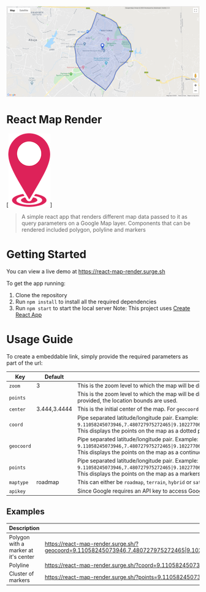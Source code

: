 <p align="center">
  <img src="public/demo/screenshot.png" alt="React Map Render Demo" />
</p>


# React Map Render 
[![React Map Render](https://github.com/mugambbo/react-map-render/blob/master/public/logo192.png)]
> A simple react app that renders different map data passed to it as query parameters on a Google Map layer. Components that can be rendered included polygon, polyline and markers

# Getting Started
You can view a live demo at https://react-map-render.surge.sh

To get the app running:
1. Clone the repository
2. Run `npm install` to install all the required dependencies
3. Run `npm start` to start the local server
Note: This project uses [Create React App](https://github.com/facebook/create-react-app)

# Usage Guide
To create a embeddable link, simply provide the required parameters as part of the url:

| **Key**    | **Default**  | **Description**                                                                                                                                                                                                                                                                                        |
|------------|--------------|--------------------------------------------------------------------------------------------------------------------------------------------------------------------------------------------------------------------------------------------------------------------------------------------------------|
| `zoom`     | 3            | This is the zoom level to which the map will be displayed. Ranges from 0 (min) to 22 (max). For `geocoord` and `coord` and multiple                                                                                                                                                                    |
| `points`   |              | This is the zoom level to which the map will be displayed. Ranges from 0 (min) to 22 (max). For  `geocoord` and `coord` and multiple `points`. If no zoom level is provided, the location bounds are used.                                                                                             |
| `center`   | 3.444,3.4444 | This is the initial center of the map. For `geocoord` and `coord` and multiple `points`, If no center is provided, the center of the location bounds are used.                                                                                                                                         |
| `coord`    |              | Pipe separated latitude/longitude pair. Example: `9.11058245073946,7.480727975272465\|9.10227706021901,7.477981393241215\|9.092106931589456,7.474204842948247\|9.088208305665116,7.471801583670903`. This displays the points on the map as a dotted polyline                                          |
| `geocoord` |              | Pipe separated latitude/longitude pair. Example: `9.11058245073946,7.480727975272465\|9.10227706021901,7.477981393241215\|9.092106931589456,7.474204842948247\|9.088208305665116,7.471801583670903`. This displays the points on the map as a continuous polygon filled with a transparent blue colour |
| `points`   |              | Pipe separated latitude/longitude pair. Example: `9.11058245073946,7.480727975272465\|9.10227706021901,7.477981393241215\|9.092106931589456,7.474204842948247\|9.088208305665116,7.471801583670903`. This displays the points on the map as a markers on every point                                   |
| `maptype`  | roadmap      | This can either be `roadmap`, `terrain`, `hybrid` or `satellite` and determines the map layer used |
| `apikey`   |              | Since Google requires an API key to access Google Maps (without which a watermark is displayed over the map layer), visit [Get API Key](https://developers.google.com/maps/documentation/javascript/get-api-key) to create one                                                                         |


## Examples
| **Description**                      | **URL**                                                                                                                                                                                                                                                                                                                                                                                                                                                                                                                                                                                                                                                                                                                                                                                                                                                                                                                                                                                                                                                                                                                            |
|--------------------------------------|------------------------------------------------------------------------------------------------------------------------------------------------------------------------------------------------------------------------------------------------------------------------------------------------------------------------------------------------------------------------------------------------------------------------------------------------------------------------------------------------------------------------------------------------------------------------------------------------------------------------------------------------------------------------------------------------------------------------------------------------------------------------------------------------------------------------------------------------------------------------------------------------------------------------------------------------------------------------------------------------------------------------------------------------------------------------------------------------------------------------------------|
| Polygon with a marker at it's center | https://react-map-render.surge.sh/?geocoord=9.11058245073946,7.480727975272465\|9.10227706021901,7.477981393241215\|9.092106931589456,7.474204842948247\|9.088208305665116,7.471801583670903\|9.082106023381849,7.462360207938481\|9.076003637204174,7.455322091483403\|9.06786696080368,7.452232186698247\|9.05735681419275,7.453948800467778\|9.048033039774012,7.454292123221684\|9.038369964055587,7.459785287284184\|9.031249637096655,7.46562177410059\|9.024807315319858,7.4743765043252\|9.017008561346579,7.485877816581059\|9.012430953375835,7.491714303397465\|9.020229806241822,7.497722451590825\|9.027011280458105,7.502013986014653\|9.035996537369947,7.505275552176762\|9.042608187092915,7.510253732108403\|9.047524463308974,7.516948525809575\|9.054983512732594,7.523128335379887\|9.06345951740757,7.525016610526372\|9.071257265058717,7.5238149808877\|9.079563375096665,7.5183218168252\|9.083801112218262,7.512142007254887\|9.089903365629993,7.50956708660059\|9.097870039970381,7.5056188749306685\|9.10227706021901,7.498924081229497\|9.105497540673266,7.491542642020512\|9.110751946495554,7.481242959403325&points=9.063883312392408,7.487937753104497 |
| Polyline                             | https://react-map-render.surge.sh/?coord=9.11058245073946,7.480727975272465\|9.10227706021901,7.477981393241215\|9.092106931589456,7.474204842948247\|9.088208305665116,7.471801583670903\|9.082106023381849,7.462360207938481\|9.076003637204174,7.455322091483403\|9.06786696080368,7.452232186698247\|9.05735681419275,7.453948800467778\|9.048033039774012,7.454292123221684\|9.038369964055587,7.459785287284184\|9.031249637096655,7.46562177410059\|9.024807315319858,7.4743765043252\|9.017008561346579,7.485877816581059\|9.012430953375835,7.491714303397465\|9.020229806241822,7.497722451590825\|9.027011280458105,7.502013986014653\|9.035996537369947,7.505275552176762\|9.042608187092915,7.510253732108403\|9.047524463308974,7.516948525809575\|9.054983512732594,7.523128335379887\|9.06345951740757,7.525016610526372\|9.071257265058717,7.5238149808877\|9.079563375096665,7.5183218168252\|9.083801112218262,7.512142007254887\|9.089903365629993,7.50956708660059\|9.097870039970381,7.5056188749306685\|9.10227706021901,7.498924081229497\|9.105497540673266,7.491542642020512\|9.110751946495554,7.481242959403325    |
| Cluster of markers                   | https://react-map-render.surge.sh/?points=9.11058245073946,7.480727975272465\|9.10227706021901,7.477981393241215\|9.092106931589456,7.474204842948247\|9.088208305665116,7.471801583670903\|9.082106023381849,7.462360207938481\|9.076003637204174,7.455322091483403\|9.06786696080368,7.452232186698247\|9.05735681419275,7.453948800467778\|9.048033039774012,7.454292123221684\|9.038369964055587,7.459785287284184\|9.031249637096655,7.46562177410059\|9.024807315319858,7.4743765043252\|9.017008561346579,7.485877816581059\|9.012430953375835,7.491714303397465\|9.020229806241822,7.497722451590825\|9.027011280458105,7.502013986014653\|9.035996537369947,7.505275552176762\|9.042608187092915,7.510253732108403\|9.047524463308974,7.516948525809575\|9.054983512732594,7.523128335379887\|9.06345951740757,7.525016610526372\|9.071257265058717,7.5238149808877\|9.079563375096665,7.5183218168252\|9.083801112218262,7.512142007254887\|9.089903365629993,7.50956708660059\|9.097870039970381,7.5056188749306685\|9.10227706021901,7.498924081229497\|9.105497540673266,7.491542642020512\|9.110751946495554,7.481242959403325   |